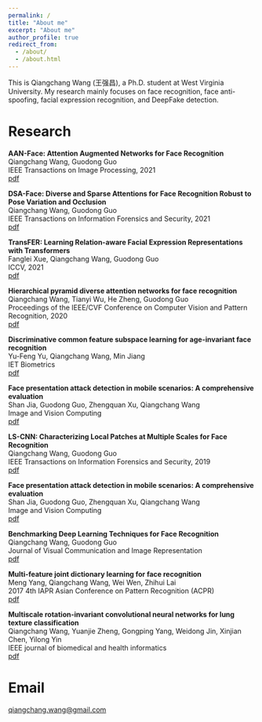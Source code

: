 ```yaml
---
permalink: /
title: "About me"
excerpt: "About me"
author_profile: true
redirect_from: 
  - /about/
  - /about.html
---
```


This is Qiangchang Wang (王强昌), a Ph.D. student at West Virginia University. My research mainly focuses on face recognition, face anti-spoofing, facial expression recognition, and DeepFake detection.

Research
======
**AAN-Face: Attention Augmented Networks for Face Recognition**<br>                                                                                           Qiangchang Wang, Guodong Guo<br>
IEEE Transactions on Image Processing, 2021<br>
[pdf](https://ieeexplore.ieee.org/abstract/document/9527125)

**DSA-Face: Diverse and Sparse Attentions for Face Recognition Robust to Pose Variation and Occlusion**<br>
Qiangchang Wang, Guodong Guo<br>
IEEE Transactions on Information Forensics and Security, 2021<br>
[pdf](https://ieeexplore.ieee.org/abstract/document/9526849)

**TransFER: Learning Relation-aware Facial Expression Representations with Transformers**<br>
Fanglei Xue, Qiangchang Wang, Guodong Guo<br>
ICCV, 2021<br>
[pdf](https://arxiv.org/pdf/2108.11116.pdf)

**Hierarchical pyramid diverse attention networks for face recognition**<br>
Qiangchang Wang, Tianyi Wu, He Zheng, Guodong Guo<br>
Proceedings of the IEEE/CVF Conference on Computer Vision and Pattern Recognition, 2020<br>
[pdf](https://openaccess.thecvf.com/content_CVPR_2020/html/Wang_Hierarchical_Pyramid_Diverse_Attention_Networks_for_Face_Recognition_CVPR_2020_paper.html)

**Discriminative common feature subspace learning for age-invariant face recognition**<br>
Yu-Feng Yu, Qiangchang Wang, Min Jiang<br>
IET Biometrics<br>
[pdf](https://digital-library.theiet.org/content/journals/10.1049/iet-bmt.2019.0104)

**Face presentation attack detection in mobile scenarios: A comprehensive evaluation**<br>
Shan Jia, Guodong Guo, Zhengquan Xu, Qiangchang Wang<br>
Image and Vision Computing<br>
[pdf](https://www.sciencedirect.com/science/article/abs/pii/S0262885619304196)


**LS-CNN: Characterizing Local Patches at Multiple Scales for Face Recognition**<br>
Qiangchang Wang, Guodong Guo<br>
IEEE Transactions on Information Forensics and Security, 2019<br>
[pdf](https://ieeexplore.ieee.org/abstract/document/8865656)

**Face presentation attack detection in mobile scenarios: A comprehensive evaluation**<br>
Shan Jia, Guodong Guo, Zhengquan Xu, Qiangchang Wang<br>
Image and Vision Computing<br>
[pdf](https://www.sciencedirect.com/science/article/abs/pii/S0262885619304196)

**Benchmarking Deep Learning Techniques for Face Recognition**<br>
Qiangchang Wang, Guodong Guo<br>
Journal of Visual Communication and Image Representation<br>
[pdf](https://www.sciencedirect.com/science/article/abs/pii/S1047320319302846)

**Multi-feature joint dictionary learning for face recognition**<br>
Meng Yang, Qiangchang Wang, Wei Wen, Zhihui Lai<br>
2017 4th IAPR Asian Conference on Pattern Recognition (ACPR)<br>
[pdf](https://ieeexplore.ieee.org/abstract/document/8575896)

**Multiscale rotation-invariant convolutional neural networks for lung texture classification**<br>
Qiangchang Wang, Yuanjie Zheng, Gongping Yang, Weidong Jin, Xinjian Chen, Yilong Yin<br>
IEEE journal of biomedical and health informatics<br>
[pdf](https://ieeexplore.ieee.org/abstract/document/7883849)

Email
======
qiangchang.wang@gmail.com

